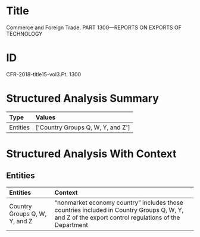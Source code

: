 # Title

 Commerce and Foreign Trade. PART 1300—REPORTS ON EXPORTS OF TECHNOLOGY


# ID

 CFR-2018-title15-vol3.Pt. 1300


# Structured Analysis Summary

| Type     | Values                            |
|:---------|:----------------------------------|
| Entities | ['Country Groups Q, W, Y, and Z'] |


# Structured Analysis With Context

 


## Entities

| Entities                      | Context                                                                                                                                                        |
|:------------------------------|:---------------------------------------------------------------------------------------------------------------------------------------------------------------|
| Country Groups Q, W, Y, and Z | &#8220;nonmarket economy country&#8221; includes those countries included in Country Groups Q, W, Y, and Z of the export control regulations of the Department |


